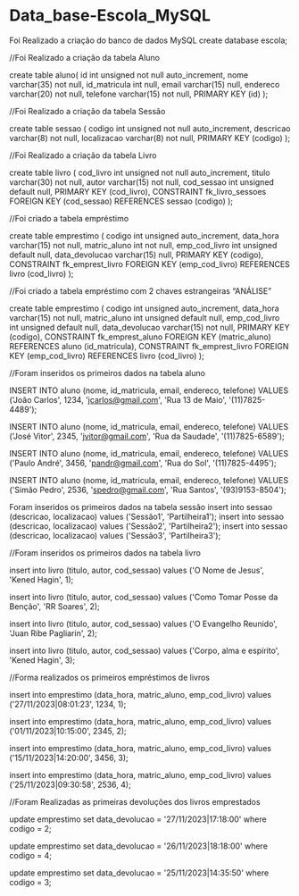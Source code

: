 # Data_base-Escola_MySQL
Foi Realizado a criação do banco de dados MySQL
create database escola;

//Foi Realizado a criação da tabela Aluno

create table aluno(
  id int unsigned not null auto_increment,
  nome varchar(35) not null,
  id_matricula int null,
  email varchar(15) null,
  endereco varchar(20) not null,
  telefone varchar(15) not null,
  PRIMARY KEY (id)
);

//Foi Realizado a criação da tabela Sessão

create table sessao (
  codigo int unsigned not null auto_increment,
  descricao varchar(8) not null,
  localizacao varchar(8) not null,
  PRIMARY KEY (codigo)
);

//Foi Realizado a criação da tabela Livro

create table livro (
  cod_livro int unsigned not null auto_increment,
  titulo varchar(30) not null,
  autor varchar(15) not null,
  cod_sessao int unsigned default null,
  PRIMARY KEY (cod_livro),
  CONSTRAINT fk_livro_sessoes FOREIGN KEY (cod_sessao) REFERENCES
  sessao (codigo)
);

//Foi criado a tabela empréstimo

create table emprestimo (
  codigo int unsigned auto_increment,
  data_hora varchar(15) not null,
  matric_aluno int not null,
  emp_cod_livro int unsigned default null,
  data_devolucao varchar(15)  null,
  PRIMARY KEY (codigo),
  CONSTRAINT fk_emprest_livro FOREIGN KEY (emp_cod_livro) REFERENCES livro (cod_livro)
);


//Foi criado a tabela empréstimo com 2 chaves estrangeiras “ANÁLISE”

create table emprestimo (
  codigo int unsigned auto_increment,
  data_hora varchar(15) not null,
  matric_aluno int unsigned default null,
  emp_cod_livro int unsigned default null,
  data_devolucao varchar(15) not null,
  PRIMARY KEY (codigo),
  CONSTRAINT fk_emprest_aluno FOREIGN KEY (matric_aluno) REFERENCES aluno (id_matricula),
  CONSTRAINT fk_emprest_livro FOREIGN KEY (emp_cod_livro) REFERENCES livro (cod_livro)
);

//Foram inseridos os primeiros dados na tabela aluno

INSERT INTO aluno (nome, id_matricula, email, endereco, telefone)
VALUES ('João Carlos', 1234, 'jcarlos@gmail.com', 'Rua 13 de Maio', '(11)7825-4489');

INSERT INTO aluno (nome, id_matricula, email, endereco, telefone)
VALUES ('José Vitor', 2345, 'jvitor@gmail.com', 'Rua da Saudade', '(11)7825-6589');

INSERT INTO aluno (nome, id_matricula, email, endereco, telefone)
VALUES ('Paulo André', 3456, 'pandr@gmail.com', 'Rua do Sol', '(11)7825-4495');

INSERT INTO aluno (nome, id_matricula, email, endereco, telefone)
VALUES ('Simão Pedro', 2536, 'spedro@gmail.com', 'Rua Santos', '(93)9153-8504');

Foram inseridos os primeiros dados na tabela sessão
insert into sessao (descricao, localizacao) values ('Sessão1', 'Partilheira1');
insert into sessao (descricao, localizacao) values ('Sessão2', 'Partilheira2');
insert into sessao (descricao, localizacao) values ('Sessão3', 'Partilheira3');

//Foram inseridos os primeiros dados na tabela livro

insert into livro (titulo, autor, cod_sessao) values
('O Nome de Jesus', 'Kened Hagin', 1);

insert into livro (titulo, autor, cod_sessao) values
('Como Tomar Posse da Benção', 'RR Soares', 2);

insert into livro (titulo, autor, cod_sessao) values
('O Evangelho Reunido', 'Juan Ribe Pagliarin', 2);

insert into livro (titulo, autor, cod_sessao) values
('Corpo, alma e espírito', 'Kened Hagin', 3);

//Forma realizados os primeiros empréstimos de livros

insert into emprestimo (data_hora, matric_aluno, emp_cod_livro) values ('27/11/2023|08:01:23', 1234, 1);

insert into emprestimo (data_hora, matric_aluno, emp_cod_livro) values ('01/11/2023|10:15:00', 2345, 2);

insert into emprestimo (data_hora, matric_aluno, emp_cod_livro) values ('15/11/2023|14:20:00', 3456, 3);

insert into emprestimo (data_hora, matric_aluno, emp_cod_livro) values ('25/11/2023|09:30:58', 2536, 4);

//Foram Realizadas as primeiras devoluções dos livros emprestados

update emprestimo
set data_devolucao = '27/11/2023|17:18:00'
where codigo = 2;

update emprestimo
set data_devolucao = '26/11/2023|18:18:00'
where codigo = 4;

update emprestimo
set data_devolucao = '25/11/2023|14:35:50'
where codigo = 3;
